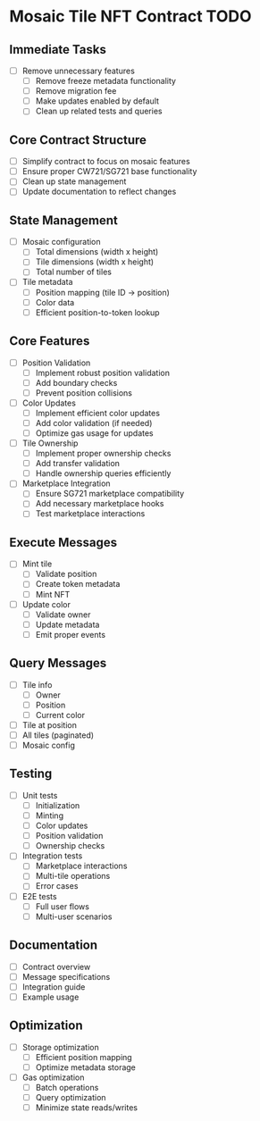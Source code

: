 # Mosaic Tile NFT Contract TODO

## Immediate Tasks
- [ ] Remove unnecessary features
  - [ ] Remove freeze metadata functionality
  - [ ] Remove migration fee
  - [ ] Make updates enabled by default
  - [ ] Clean up related tests and queries

## Core Contract Structure
- [ ] Simplify contract to focus on mosaic features
- [ ] Ensure proper CW721/SG721 base functionality
- [ ] Clean up state management
- [ ] Update documentation to reflect changes

## State Management
- [ ] Mosaic configuration
  - [ ] Total dimensions (width x height)
  - [ ] Tile dimensions (width x height)
  - [ ] Total number of tiles
- [ ] Tile metadata
  - [ ] Position mapping (tile ID -> position)
  - [ ] Color data
  - [ ] Efficient position-to-token lookup

## Core Features
- [ ] Position Validation
  - [ ] Implement robust position validation
  - [ ] Add boundary checks
  - [ ] Prevent position collisions
- [ ] Color Updates
  - [ ] Implement efficient color updates
  - [ ] Add color validation (if needed)
  - [ ] Optimize gas usage for updates
- [ ] Tile Ownership
  - [ ] Implement proper ownership checks
  - [ ] Add transfer validation
  - [ ] Handle ownership queries efficiently
- [ ] Marketplace Integration
  - [ ] Ensure SG721 marketplace compatibility
  - [ ] Add necessary marketplace hooks
  - [ ] Test marketplace interactions

## Execute Messages
- [ ] Mint tile
  - [ ] Validate position
  - [ ] Create token metadata
  - [ ] Mint NFT
- [ ] Update color
  - [ ] Validate owner
  - [ ] Update metadata
  - [ ] Emit proper events

## Query Messages
- [ ] Tile info
  - [ ] Owner
  - [ ] Position
  - [ ] Current color
- [ ] Tile at position
- [ ] All tiles (paginated)
- [ ] Mosaic config

## Testing
- [ ] Unit tests
  - [ ] Initialization
  - [ ] Minting
  - [ ] Color updates
  - [ ] Position validation
  - [ ] Ownership checks
- [ ] Integration tests
  - [ ] Marketplace interactions
  - [ ] Multi-tile operations
  - [ ] Error cases
- [ ] E2E tests
  - [ ] Full user flows
  - [ ] Multi-user scenarios

## Documentation
- [ ] Contract overview
- [ ] Message specifications
- [ ] Integration guide
- [ ] Example usage

## Optimization
- [ ] Storage optimization
  - [ ] Efficient position mapping
  - [ ] Optimize metadata storage
- [ ] Gas optimization
  - [ ] Batch operations
  - [ ] Query optimization
  - [ ] Minimize state reads/writes
